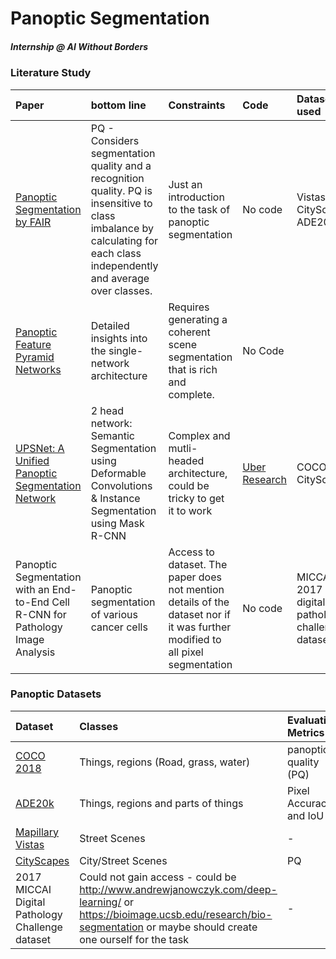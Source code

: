 # Panoptic Segmentation   
##### Internship @ AI Without Borders   


### Literature Study

|  Paper | bottom line | Constraints | Code | Dataset used |
| :--- | :--- | :--- | :--- | :--- |
|  [Panoptic Segmentation by FAIR](https://arxiv.org/pdf/1801.00868v3.pdf "Panoptic Segmentation by FAIR") | PQ - Considers segmentation quality and a recognition quality. PQ is insensitive to class imbalance by calculating for each class independently and average over classes. | Just an introduction to the task of panoptic segmentation | No code | Vistas, CityScapes, ADE20k |
|  [Panoptic Feature Pyramid Networks](https://arxiv.org/pdf/1901.02446.pdf "Panoptic Feature Pyramid Networks") | Detailed insights into the single-network architecture | Requires generating a coherent scene segmentation that is rich and complete. | No Code |  |
|  [UPSNet: A Unified Panoptic Segmentation Network<br/>](https://arxiv.org/pdf/1901.03784v2.pdf "UPSNet: A Unified Panoptic Segmentation Network<br/>") | 2 head network: Semantic Segmentation using Deformable Convolutions & Instance Segmentation using Mask R-CNN  | Complex and mutli-headed architecture, could be tricky to get it to work | [Uber Research](https://github.com/uber-research/UPSNet "Uber Research") | COCO, CityScapes |
|  Panoptic Segmentation with an End-to-End Cell R-CNN for Pathology Image Analysis | Panoptic segmentation of various cancer cells | Access to dataset. The paper does not mention details of the dataset nor if it was further modified to all pixel segmentation | No code | MICCAI 2017 digital pathology challenge dataset |


### Panoptic Datasets

|  Dataset | Classes | Evaluation Metrics |
| :--- | :--- | :--- |
|  [COCO 2018](http://cocodataset.org/index.htm#panoptic-2018 "COCO 2018") | Things, regions (Road, grass, water) | panoptic quality (PQ) |
|  [ADE20k](https://groups.csail.mit.edu/vision/datasets/ADE20K/ "ADE20k") | Things, regions and parts of things | Pixel Accuracy and IoU |
|  [Mapillary Vistas](https://www.mapillary.com/dataset/vistas "Mapillary Vistas") | Street Scenes | - |
|  [CityScapes](https://www.cityscapes-dataset.com/benchmarks/#panoptic-scene-labeling-task "CityScapes") | City/Street Scenes | PQ |
|  2017 MICCAI Digital Pathology Challenge dataset | Could not gain access - could be http://www.andrewjanowczyk.com/deep-learning/ or https://bioimage.ucsb.edu/research/bio-segmentation or  maybe should create one ourself for the task | - |

